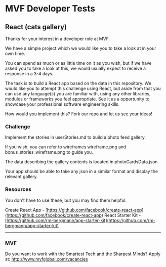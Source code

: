 # MVF Developer Tests
## React (cats gallery)

Thanks for your interest in a developer role at MVF.

We have a simple project which we would like you to take a look at in your own time.

You can spend as much or as little time on it as you wish, but if we have asked you to take a look at this, we would usually expect to receive a response in a 3-4 days.

The task is to build a React app based on the data in this repository. We would like you to attempt this challenge using React, but aside from that you can use any language(s) you are familiar with, using any other libraries, modules or frameworks you feel appropriate. See it as a opportunity to showcase your professional software engineering skills.

How would you implement this? Fork our repo and let us see your ideas!

### Challenge
Implement the stories in userStories.md to build a photo feed gallery.

If you wish, you can refer to wireframes wireframe.png and bonus_stories_wireframe.png to guide you.

The data describing the gallery contents is located in photoCardsData.json

Your app should be able to take any json in a similar format and display the relevant gallery.

### Resources
You don't have to use these, but you may find them helpful:

Create React App - [https://github.com/facebook/create-react-app](https://github.com/facebook/create-react-app)
React Starter Kit - [https://github.com/rm-bergmann/app-starter-kit](https://github.com/rm-bergmann/app-starter-kit)

---
### MVF
Do you want to work with the Smartest Tech and the Sharpest Minds? Apply at: http://www.mvfglobal.com/vacancies